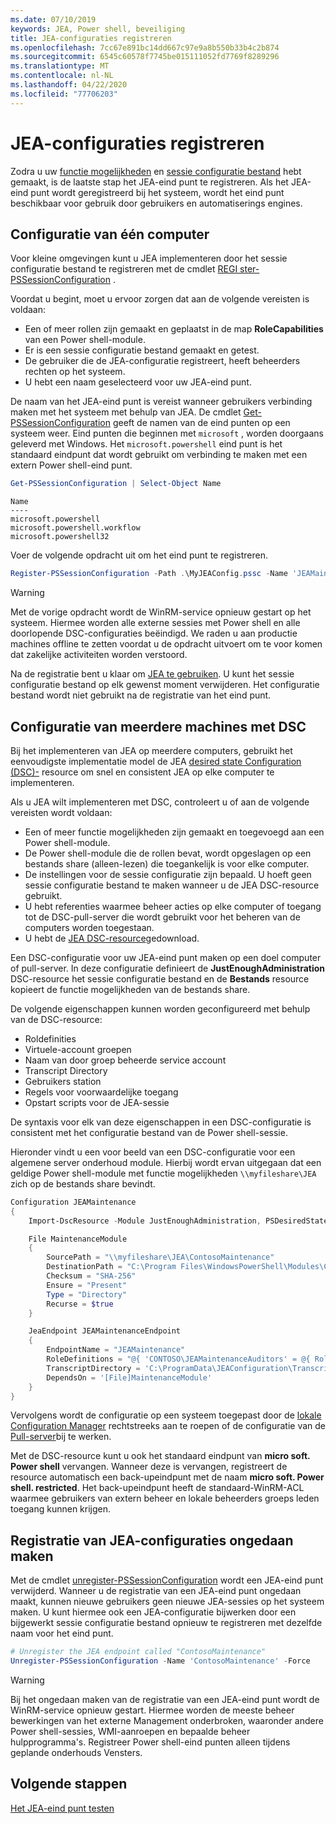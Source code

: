 ```yaml
---
ms.date: 07/10/2019
keywords: JEA, Power shell, beveiliging
title: JEA-configuraties registreren
ms.openlocfilehash: 7cc67e891bc14dd667c97e9a8b550b33b4c2b874
ms.sourcegitcommit: 6545c60578f7745be015111052fd7769f8289296
ms.translationtype: MT
ms.contentlocale: nl-NL
ms.lasthandoff: 04/22/2020
ms.locfileid: "77706203"
---
```

# <a name="registering-jea-configurations"></a>JEA-configuraties registreren

Zodra u uw [functie mogelijkheden](role-capabilities.md) en [sessie configuratie bestand](session-configurations.md) hebt gemaakt, is de laatste stap het JEA-eind punt te registreren. Als het JEA-eind punt wordt geregistreerd bij het systeem, wordt het eind punt beschikbaar voor gebruik door gebruikers en automatiserings engines.

## <a name="single-machine-configuration"></a>Configuratie van één computer

Voor kleine omgevingen kunt u JEA implementeren door het sessie configuratie bestand te registreren met de cmdlet [REGI ster-PSSessionConfiguration](/powershell/module/microsoft.powershell.core/register-pssessionconfiguration) .

Voordat u begint, moet u ervoor zorgen dat aan de volgende vereisten is voldaan:

- Een of meer rollen zijn gemaakt en geplaatst in de map **RoleCapabilities** van een Power shell-module.
- Er is een sessie configuratie bestand gemaakt en getest.
- De gebruiker die de JEA-configuratie registreert, heeft beheerders rechten op het systeem.
- U hebt een naam geselecteerd voor uw JEA-eind punt.

De naam van het JEA-eind punt is vereist wanneer gebruikers verbinding maken met het systeem met behulp van JEA. De cmdlet [Get-PSSessionConfiguration](/powershell/module/microsoft.powershell.core/get-pssessionconfiguration) geeft de namen van de eind punten op een systeem weer. Eind punten die beginnen met `microsoft` , worden doorgaans geleverd met Windows. Het `microsoft.powershell` eind punt is het standaard eindpunt dat wordt gebruikt om verbinding te maken met een extern Power shell-eind punt.

```powershell
Get-PSSessionConfiguration | Select-Object Name
```

```Output
Name
----
microsoft.powershell
microsoft.powershell.workflow
microsoft.powershell32
```

Voer de volgende opdracht uit om het eind punt te registreren.

```powershell
Register-PSSessionConfiguration -Path .\MyJEAConfig.pssc -Name 'JEAMaintenance' -Force
```

> [!WARNING]
> Met de vorige opdracht wordt de WinRM-service opnieuw gestart op het systeem. Hiermee worden alle externe sessies met Power shell en alle doorlopende DSC-configuraties beëindigd. We raden u aan productie machines offline te zetten voordat u de opdracht uitvoert om te voor komen dat zakelijke activiteiten worden verstoord.

Na de registratie bent u klaar om [JEA te gebruiken](using-jea.md). U kunt het sessie configuratie bestand op elk gewenst moment verwijderen. Het configuratie bestand wordt niet gebruikt na de registratie van het eind punt.

## <a name="multi-machine-configuration-with-dsc"></a>Configuratie van meerdere machines met DSC

Bij het implementeren van JEA op meerdere computers, gebruikt het eenvoudigste implementatie model de JEA [desired state Configuration (DSC)-](../../../dsc/overview/overview.md) resource om snel en consistent JEA op elke computer te implementeren.

Als u JEA wilt implementeren met DSC, controleert u of aan de volgende vereisten wordt voldaan:

- Een of meer functie mogelijkheden zijn gemaakt en toegevoegd aan een Power shell-module.
- De Power shell-module die de rollen bevat, wordt opgeslagen op een bestands share (alleen-lezen) die toegankelijk is voor elke computer.
- De instellingen voor de sessie configuratie zijn bepaald. U hoeft geen sessie configuratie bestand te maken wanneer u de JEA DSC-resource gebruikt.
- U hebt referenties waarmee beheer acties op elke computer of toegang tot de DSC-pull-server die wordt gebruikt voor het beheren van de computers worden toegestaan.
- U hebt de [JEA DSC-resource](https://github.com/powershell/JEA/tree/master/DSC%20Resource)gedownload.

Een DSC-configuratie voor uw JEA-eind punt maken op een doel computer of pull-server. In deze configuratie definieert de **JustEnoughAdministration** DSC-resource het sessie configuratie bestand en de **Bestands** resource kopieert de functie mogelijkheden van de bestands share.

De volgende eigenschappen kunnen worden geconfigureerd met behulp van de DSC-resource:

- Roldefinities
- Virtuele-account groepen
- Naam van door groep beheerde service account
- Transcript Directory
- Gebruikers station
- Regels voor voorwaardelijke toegang
- Opstart scripts voor de JEA-sessie

De syntaxis voor elk van deze eigenschappen in een DSC-configuratie is consistent met het configuratie bestand van de Power shell-sessie.

Hieronder vindt u een voor beeld van een DSC-configuratie voor een algemene server onderhoud module. Hierbij wordt ervan uitgegaan dat een geldige Power shell-module met functie mogelijkheden `\\myfileshare\JEA` zich op de bestands share bevindt.

```powershell
Configuration JEAMaintenance
{
    Import-DscResource -Module JustEnoughAdministration, PSDesiredStateConfiguration

    File MaintenanceModule
    {
        SourcePath = "\\myfileshare\JEA\ContosoMaintenance"
        DestinationPath = "C:\Program Files\WindowsPowerShell\Modules\ContosoMaintenance"
        Checksum = "SHA-256"
        Ensure = "Present"
        Type = "Directory"
        Recurse = $true
    }

    JeaEndpoint JEAMaintenanceEndpoint
    {
        EndpointName = "JEAMaintenance"
        RoleDefinitions = "@{ 'CONTOSO\JEAMaintenanceAuditors' = @{ RoleCapabilities = 'GeneralServerMaintenance-Audit' }; 'CONTOSO\JEAMaintenanceAdmins' = @{ RoleCapabilities = 'GeneralServerMaintenance-Audit', 'GeneralServerMaintenance-Admin' } }"
        TranscriptDirectory = 'C:\ProgramData\JEAConfiguration\Transcripts'
        DependsOn = '[File]MaintenanceModule'
    }
}
```

Vervolgens wordt de configuratie op een systeem toegepast door de [lokale Configuration Manager](/powershell/scripting/dsc/managing-nodes/metaConfig) rechtstreeks aan te roepen of de configuratie van de [Pull-server](/powershell/scripting/dsc/pull-server/pullServer)bij te werken.

Met de DSC-resource kunt u ook het standaard eindpunt van **micro soft. Power shell** vervangen. Wanneer deze is vervangen, registreert de resource automatisch een back-upeindpunt met de naam **micro soft. Power shell. restricted**. Het back-upeindpunt heeft de standaard-WinRM-ACL waarmee gebruikers van extern beheer en lokale beheerders groeps leden toegang kunnen krijgen.

## <a name="unregistering-jea-configurations"></a>Registratie van JEA-configuraties ongedaan maken

Met de cmdlet [unregister-PSSessionConfiguration](/powershell/module/microsoft.powershell.core/Unregister-PSSessionConfiguration) wordt een JEA-eind punt verwijderd. Wanneer u de registratie van een JEA-eind punt ongedaan maakt, kunnen nieuwe gebruikers geen nieuwe JEA-sessies op het systeem maken. U kunt hiermee ook een JEA-configuratie bijwerken door een bijgewerkt sessie configuratie bestand opnieuw te registreren met dezelfde naam voor het eind punt.

```powershell
# Unregister the JEA endpoint called "ContosoMaintenance"
Unregister-PSSessionConfiguration -Name 'ContosoMaintenance' -Force
```

> [!WARNING]
> Bij het ongedaan maken van de registratie van een JEA-eind punt wordt de WinRM-service opnieuw gestart. Hiermee worden de meeste beheer bewerkingen van het externe Management onderbroken, waaronder andere Power shell-sessies, WMI-aanroepen en bepaalde beheer hulpprogramma's. Registreer Power shell-eind punten alleen tijdens geplande onderhouds Vensters.

## <a name="next-steps"></a>Volgende stappen

[Het JEA-eind punt testen](using-jea.md)
